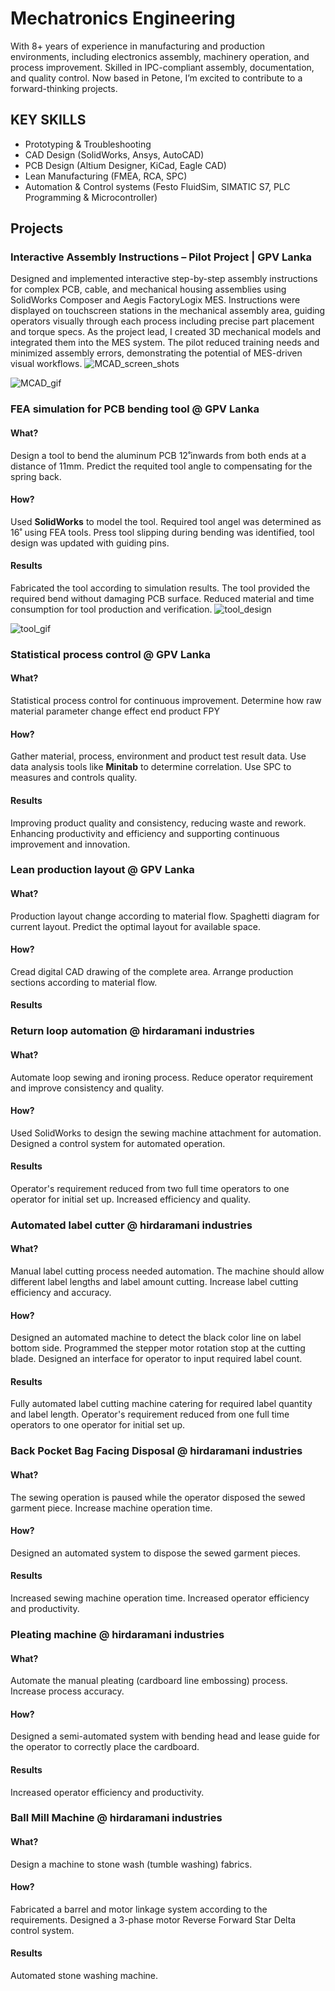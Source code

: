 # Mechatronics Engineering
With 8+ years of experience in manufacturing and production environments, including electronics assembly, machinery operation, and process improvement. Skilled in IPC-compliant assembly, documentation, and quality control. Now based in Petone, I’m excited to contribute to a forward-thinking projects.

## KEY SKILLS 
- Prototyping & Troubleshooting
- CAD Design (SolidWorks, Ansys, AutoCAD)
- PCB Design (Altium Designer, KiCad, Eagle CAD)
- Lean Manufacturing (FMEA, RCA, SPC)
- Automation & Control systems (Festo FluidSim, SIMATIC S7, PLC Programming & Microcontroller)

## Projects
### Interactive Assembly Instructions – Pilot Project | GPV Lanka
Designed and implemented interactive step-by-step assembly instructions for complex PCB, cable, and mechanical housing assemblies using SolidWorks Composer and Aegis FactoryLogix MES. Instructions were displayed on touchscreen stations in the mechanical assembly area, guiding operators visually through each process including precise part placement and torque specs. As the project lead, I created 3D mechanical models and integrated them into the MES system. The pilot reduced training needs and minimized assembly errors, demonstrating the potential of MES-driven visual workflows.
![MCAD_screen_shots](Assets/img/MCAD/MCAD.png)

![MCAD_gif](Assets/img/MCAD/MCAD_gif.gif)
### FEA simulation for PCB bending tool @ GPV Lanka
#### What?
Design a tool to bend the aluminum PCB 12˚inwards from both ends at a distance of 11mm. Predict the requited tool angle to compensating for the spring back.
#### How?
Used **SolidWorks** to model the tool. 
Required tool angel was determined as 16˚ using FEA tools. Press tool slipping during bending was identified, tool design was updated with guiding pins.
#### Results
Fabricated the tool according to simulation results. The tool provided the required bend without damaging PCB surface. Reduced material and time consumption for tool production and verification.
![tool_design](Assets/img/Aluminium_PCB_bending_sim/FEA_tool.png)

![tool_gif](Assets/img/Aluminium_PCB_bending_sim/Sim_gif.gif)
### Statistical process control @ GPV Lanka
#### What?
Statistical process control for continuous improvement. Determine how raw material parameter change effect end product FPY 
#### How?
Gather material, process, environment and product test result data. Use data analysis tools like **Minitab** to determine correlation. Use SPC to measures and controls quality.
 #### Results
Improving product quality and consistency, reducing waste and rework. Enhancing productivity and efficiency and supporting continuous improvement and innovation.
### Lean production layout @ GPV Lanka
#### What?
Production layout change according to material flow. Spaghetti diagram for current layout. Predict the optimal layout for available space.
#### How?
Cread digital CAD drawing of the complete area. Arrange production sections according to material flow.
#### Results
### Return loop automation @ hirdaramani industries
#### What?
Automate loop sewing and ironing process. Reduce operator requirement and improve consistency and quality.
#### How?
Used SolidWorks to design the sewing machine attachment for automation. Designed a control system for automated operation.
#### Results
Operator's requirement reduced from two full time operators to one operator for initial set up. Increased efficiency and quality.
### Automated label cutter @ hirdaramani industries
#### What?
Manual label cutting process needed automation. The machine should allow different label lengths and label amount cutting. Increase label cutting efficiency and accuracy.
#### How?
Designed an automated machine to detect the black color line on label bottom side. Programmed the stepper motor rotation stop at the cutting blade. Designed an interface for operator to input required label count.
#### Results
Fully automated label cutting machine catering for required label quantity and label length. Operator's requirement reduced from one full time operators to one operator for initial set up.
### Back Pocket Bag Facing Disposal @ hirdaramani industries
#### What?
The sewing operation is paused while the operator disposed the sewed garment piece. Increase machine operation time.
#### How?
Designed an automated system to dispose the sewed garment pieces.
#### Results
Increased sewing machine operation time. Increased operator efficiency and productivity. 
### Pleating machine @ hirdaramani industries
#### What?
Automate the manual pleating (cardboard line embossing) process. Increase process accuracy.
#### How?
Designed a semi-automated system with bending head and lease guide for the operator to correctly place the cardboard.
#### Results
Increased operator efficiency and productivity.
### Ball Mill Machine @ hirdaramani industries
#### What?
Design a machine to stone wash (tumble washing) fabrics.
#### How?
Fabricated a barrel and motor linkage system according to the requirements.
Designed a 3-phase motor Reverse Forward Star Delta control system.
#### Results
Automated stone washing machine.

